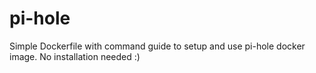 # pi-hole
Simple Dockerfile with command guide to setup and use pi-hole docker image. No installation needed :) 
